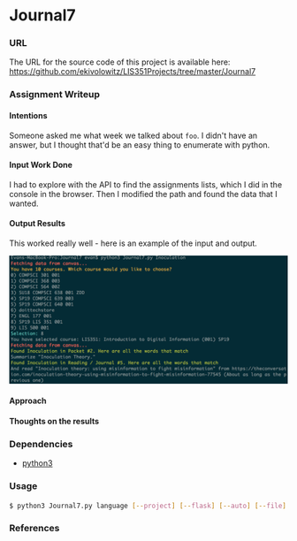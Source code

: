 
# Journal7
### URL
The URL for the source code of this project is available here: https://github.com/ekivolowitz/LIS351Projects/tree/master/Journal7 
### Assignment Writeup
#### Intentions
Someone asked me what week we talked about `foo`. I didn't have an answer, but I thought that'd be an easy thing to enumerate with python.
#### Input Work Done
I had to explore with the API to find the assignments lists, which I did in the console in the browser. Then I modified the path and found the data that I wanted. 
#### Output Results
This worked really well - here is an example of the input and output. 


![text](../imgs/j7.png)

#### Approach

#### Thoughts on the results

### Dependencies
* [python3](https://www.python.org/download/releases/3.0/)


### Usage

```bash
$ python3 Journal7.py language [--project] [--flask] [--auto] [--file] [--purpose] [--author] [--URL]
```


### References

